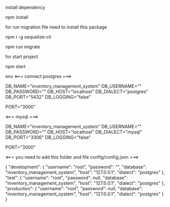 install dependency 

npm install 

for run migration file need to install this package

npm i -g sequelize-cli  

npm run migrate

for start project 

npm start



env
<=== connect postgres ===>

DB_NAME="inventory_management_system"
DB_USERNAME=""
DB_PASSWORD=""
DB_HOST="localhost"
DB_DIALECT="postgres"
DB_PORT="5432"
DB_LOGGING="false"

PORT="3000"

<=== mysql ===>

DB_NAME="inventory_management_system"
DB_USERNAME=""
DB_PASSWORD=""
DB_HOST="localhost"
DB_DIALECT="mysql"
DB_PORT="3306"
DB_LOGGING="false"

PORT="3000"


<=== you need to add this folder and file config/config.json ===>

{
  "development": {
    "username": "root",
    "password": "",
    "database": "inventory_management_system",
    "host": "127.0.0.1",
    "dialect": "postgres"
  },
  "test": {
    "username": "root",
    "password": null,
    "database": "inventory_management_system",
    "host": "127.0.0.1",
    "dialect": "postgres"
  },
  "production": {
    "username": "root",
    "password": null,
    "database": "inventory_management_system",
    "host": "127.0.0.1",
    "dialect": "postgres"
  }
}
